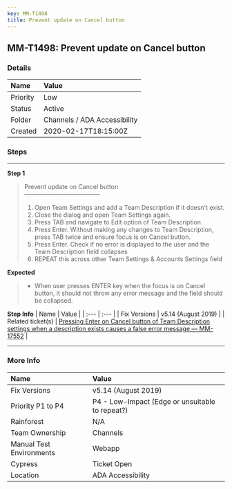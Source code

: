 ```yaml
---
key: MM-T1498
title: Prevent update on Cancel button
---
```


## MM-T1498: Prevent update on Cancel button

### Details

| Name     | Value                        |
| :------- | :--------------------------- |
| Priority | Low                          |
| Status   | Active                       |
| Folder   | Channels / ADA Accessibility |
| Created  | 2020-02-17T18:15:00Z         |

### Steps

<hr/>

**Step 1**

> <article>Prevent update on Cancel button<br>–––––––––––––––––––––––––<ol><li>Open Team Settings and add a Team Description if it doesn't exist.</li><li>Close the dialog and open Team Settings again.</li><li>Press TAB and navigate to Edit option of Team Description.</li><li>Press Enter. Without making any changes to Team Description, press TAB twice and ensure focus is on Cancel button.</li><li>Press Enter. Check if no error is displayed to the user and the Team Description field collapses</li><li>REPEAT this across other Team Settings &amp; Accounts Settings field</li></ol></article>

**Expected**

> <article><ul><li>When user presses ENTER key when the focus is on Cancel button, it should not throw any error message and the field should be collapsed.</li></ul></article>

**Step Info**
| Name | Value |
| :--- | :--- |
| Fix Versions | v5.14 (August 2019) |
| Related ticket(s) | <a href="https://mattermost.atlassian.net/browse/MM-17552">Pressing Enter on Cancel button of Team Description settings when a description exists causes a false error message — MM-17552</a> |

<hr/>

### More Info

| Name                     | Value                                           |
| :----------------------- | :---------------------------------------------- |
| Fix Versions             | v5.14 (August 2019)                             |
| Priority P1 to P4        | P4 - Low-Impact (Edge or unsuitable to repeat?) |
| Rainforest               | N/A                                             |
| Team Ownership           | Channels                                        |
| Manual Test Environments | Webapp                                          |
| Cypress                  | Ticket Open                                     |
| Location                 | ADA Accessibility                               |
